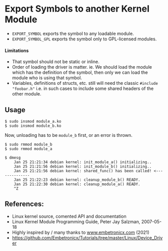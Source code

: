 # Export Symbols to another Kernel Module

- ``EXPORT_SYMBOL`` exports the symbol to any loadable module.
- ``EXPORT_SYMBOL_GPL`` exports the symbol only to GPL-licensed modules.

#### Limitations

* That symbol should not be static or inline.
* Order of loading the driver is matter. ie. We should load the module which has the definition of the symbol, then only we can load the module who is using that symbol.
* Variables, definitions of structs, etc. still will need the classic ``#include "foobar.h"`` i.e. in such cases to include some shared headers of the other module.

## Usage

```
$ sudo insmod module_a.ko
$ sudo insmod module_b.ko
```

Now, unloading has to be `module_b` first, or an error is thrown.  
```
$ sudo rmmod module_b
$ sudo rmmod module_a

$ dmesg
    Jan 25 21:21:34 debian kernel: init_module_a() initializing..
    Jan 25 21:21:56 debian kernel: init_module_b() initializing..
    Jan 25 21:21:56 debian kernel: shared_func() has been called! <--------------
    Jan 25 21:22:23 debian kernel: cleanup_module_b() READY.
    Jan 25 21:22:30 debian kernel: cleanup_module_a() READY.
    ^Z
```

## References:
 * Linux kernel source, comented API and documentation
 * Linux Kernel Module Programming Guide, Peter Jay Salzman, 2007-05-18
 * Highly inspired by / many thanks to www.embetronicx.com (2021)
 * https://github.com/Embetronicx/Tutorials/tree/master/Linux/Device_Driver
